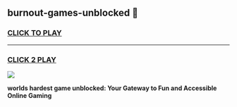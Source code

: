 
## burnout-games-unblocked 👋
<h3>
<a href="https://premium.freeplayer.one?title=burnout-games-unblocked&ref=14F">CLICK TO PLAY</a></h3>
<hr>

<h3>
<a href="https://premium.freeplayer.one?title=burnout-games-unblocked&ref=14F">CLICK 2 PLAY</a>
  
</h3>

<a href="https://premium.freeplayer.one?title=burnout-games-unblocked&ref=12F/"><img src="https://clearcache.store/games.png"></a>


**worlds hardest game unblocked: Your Gateway to Fun and Accessible Online Gaming**
